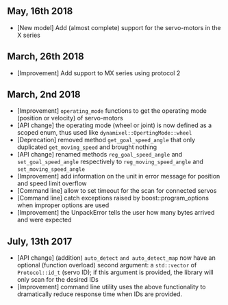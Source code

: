 ## May, 16th 2018

- [New model] Add (almost complete) support for the servo-motors in the X series

## March, 26th 2018

- [Improvement] Add support to MX series using protocol 2

## March, 2nd 2018

- [Improvement] `operating_mode` functions to get the operating mode (position or velocity) of servo-motors
- [API change] the operating mode (wheel or joint) is now defined as a scoped enum, thus used like `dynamixel::OpertingMode::wheel`
- [Deprecation] removed method `get_goal_speed_angle` that only duplicated `get_moving_speed` and brought nothing
- [API change] renamed methods `reg_goal_speed_angle` and `set_goal_speed_angle` respectively to `reg_moving_speed_angle` and `set_moving_speed_angle`
- [Improvement] add information on the unit in error message for position and speed limit overflow
- [Command line] allow to set timeout for the scan for connected servos
- [Command line] catch exceptions raised by boost::program_options when improper options are used
- [Improvement] the UnpackError tells the user how many bytes arrived and were expected

## July, 13th 2017

- [API change] (addition) `auto_detect` `and auto_detect_map` now have an optional (function overload) second argument: a `std::vector` of `Protocol::id_t` (servo ID); if this argument is provided, the library will only scan for the desired IDs
- [Improvement] command line utility uses the above functionality to dramatically reduce response time when IDs are provided.